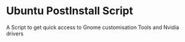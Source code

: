 # Ubuntu PostInstall Script


A Script to get quick access to Gnome customisation Tools and Nvidia drivers
